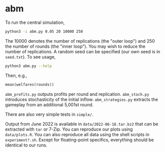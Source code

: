 # abm

To run the central simulation,

```sh
python3 -i abm.py 0.05 20 10000 250
```

The 10000 denotes the number of replications (the "outer loop") and 250 the number of rounds (the "inner loop"). You may wish to reduce the number of replications. A random seed can be specified (our own seed is in `seed.txt`). To see usage,

```sh
python3 abm.py --help
```

Then, e.g.,

```python
mean(welfares(rounds))
```

`abm_profits.py` outputs profits per round and replication. `abm_stoch.py` introduces stochasticity of the initial inflow. `abm_strategies.py` extracts the gameplay from an additional 5,001st round.

There are also very simple tests in `simple/`.

Output from June 2022 is available in `data/2022-06-18.tar.bz2` that can be extracted with `tar` or 7-Zip. You can reproduce our plots using `data/plots.R`. You can also reproduce all data using the shell scripts in `experiment?.sh`. Except for floating-point specifics, everything should be identical to our runs.
